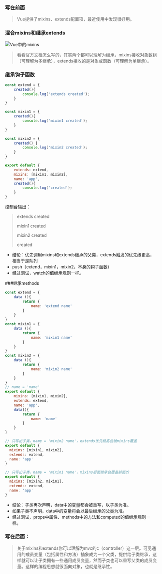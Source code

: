### 写在前面

> Vue提供了mixins、extends配置项，最近使用中发现很好用。

### 混合mixins和继承extends

![Vue中的mixins](https://user-gold-cdn.xitu.io/2017/12/19/1606e1f691ef3537?imageView2/0/w/1280/h/960/format/webp/ignore-error/1)

> 看看官方文档怎么写的，其实两个都可以理解为继承，mixins接收对象数组（可理解为多继承），extends接收的是对象或函数（可理解为单继承）。

### 继承钩子函数

```javascript
const extend = {
    created(){
        console.log('extends created');
    }
}

const mixin1 = {
    created(){
        console.log('mixin1 created');
    }
}

const mixin2 = {
    created() {
        console.log('mixin2 created');
    }
}

export default {
    extends: extend,
    mixins: [mixin1, mixin2],
    name: 'app',
    created(){
        console.log('created');
    }
}
```

控制台输出：

> extends created
>
> mixin1 created
>
> mixin2 created
>
> created

* 结论：优先调用mixins和extends继承的父类，extends触发的优先级更高，相当于是队列
* push（extend，mixin1，mixin2，本身的钩子函数）
* 经过测试，watch的值继承规则一样。

###继承methods

```javascript
const extend = {
    data (){
        return {
            name: 'extend name'
        }
    }
}
const mixin1 = {
    data (){
        return {
            name: 'mixin1 name'
        }
    }
}
const mixin2 = {
    data (){
        return {
            name: 'mixin2 name'
        }
    }
}
// name = 'name'
export default {
    mixins: [mixin1, mixin2],
    extends: extend,
    name: 'app',
    data(){
        return {
            name: 'name'
        }
    }
}
```

```javascript
// 只写出子类，name = 'mixin2 name'，extends优先级高会被mixins覆盖
export default {
  mixins: [mixin1, mixin2],
  extends: extend,
  name: 'app'
}
```

```javascript
// 只写出子类，name = 'mixin1 name'，mixins后面继承会覆盖前面的
export default {
  mixins: [mixin2, mixin1],
  extends: extend,
  name: 'app'
}
```

* 结论：子类再次声明，data中的变量都会被重写，以子类为准。
* 如果子类不声明，data中的变量将会以最后继承的父类为准。
* 经过测试，props中属性、methods中的方法和computed的值继承规则一样。

### 写在后面：

> 关于mixins和extends你可以理解为mvc的c（controller）这一层。可见通用的成员变量（包括属性和方法）抽象成为一个父类，提供给子类继承，这样就可以让子类拥有一些通用成员变量，然而子类也可以重写父类的成员变量。这样的编程思想就很面向对象，也就是继承性。